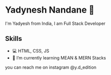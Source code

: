 # Yadynesh Nandane 👋

I'm Yadyesh from India,  I am Full Stack Developer

## Skills
* 💻 HTML, CSS, JS
* 🌱 I’m currently learning MEAN & MERN Stacks

you can reach me on instagram
@y.d_edition

<!--
**Yadynesh-Nandane/Yadynesh-Nandane** is a ✨ _special_ ✨ repository because its `README.md` (this file) appears on your GitHub profile.

Here are some ideas to get you started:

- 🔭 I’m currently working on ...
- 🌱 I’m currently learning ...
- 👯 I’m looking to collaborate on ...
- 🤔 I’m looking for help with ...
- 💬 Ask me about ...
- 📫 How to reach me: ...
- 😄 Pronouns: ...
- ⚡ Fun fact: ...
-->
